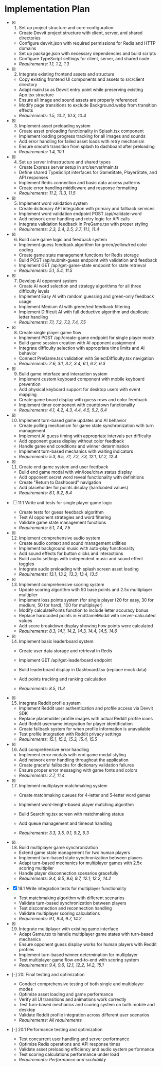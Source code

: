 # Implementation Plan

- [x] 1. Set up project structure and core configuration

  - Create Devvit project structure with client, server, and shared directories
  - Configure devvit.json with required permissions for Redis and HTTP domains
  - Set up package.json with necessary dependencies and build scripts
  - Configure TypeScript settings for client, server, and shared code
  - _Requirements: 1.1, 1.2, 1.3_

- [x] 2. Integrate existing frontend assets and structure

  - Copy existing frontend UI components and assets to src/client directory
  - Adapt main.tsx as Devvit entry point while preserving existing App.tsx structure
  - Ensure all image and sound assets are properly referenced
  - Modify page transitions to exclude Background.webp from transition effects
  - _Requirements: 1.5, 10.2, 10.3, 10.4_

- [x] 3. Implement asset preloading system

  - Create asset preloading functionality in Splash.tsx component
  - Implement loading progress tracking for all images and sounds
  - Add error handling for failed asset loads with retry mechanism
  - Ensure smooth transition from splash to dashboard after preloading
  - _Requirements: 1.4, 10.1_

- [x] 4. Set up server infrastructure and shared types

  - Create Express server setup in src/server/main.ts
  - Define shared TypeScript interfaces for GameState, PlayerState, and API responses
  - Implement Redis connection and basic data access patterns
  - Create error handling middleware and response formatting
  - _Requirements: 11.2, 11.3, 11.5_

- [x] 5. Implement word validation system

  - Create dictionary API integration with primary and fallback services
  - Implement word validation endpoint POST /api/validate-word
  - Add network error handling and retry logic for API calls
  - Integrate validation feedback in PreGame.tsx with proper styling
  - _Requirements: 2.3, 2.4, 2.5, 2.7, 11.1, 11.4_

- [x] 6. Build core game logic and feedback system

  - Implement guess feedback algorithm for green/yellow/red color coding
  - Create game state management functions for Redis storage
  - Build POST /api/submit-guess endpoint with validation and feedback
  - Implement GET /api/get-game-state endpoint for state retrieval
  - _Requirements: 5.1, 5.4, 11.5_

- [x] 7. Develop AI opponent system

  - Create AI word selection and strategy algorithms for all three difficulty levels
  - Implement Easy AI with random guessing and green-only feedback usage
  - Implement Medium AI with green/red feedback filtering
  - Implement Difficult AI with full deductive algorithm and duplicate letter handling
  - _Requirements: 7.1, 7.2, 7.3, 7.4, 7.5_

- [x] 8. Create single player game flow

  - Implement POST /api/create-game endpoint for single player mode
  - Build game session creation with AI opponent assignment
  - Integrate difficulty selection with appropriate time limits and AI behavior
  - Connect PreGame.tsx validation with SelectDifficulty.tsx navigation
  - _Requirements: 2.6, 3.1, 3.2, 3.4, 6.1, 6.2, 6.3_

- [x] 9. Build game interface and interaction system

  - Implement custom keyboard component with mobile keyboard prevention
  - Add physical keyboard support for desktop users with event mapping
  - Create game board display with guess rows and color feedback
  - Implement timer component with countdown functionality
  - _Requirements: 4.1, 4.2, 4.3, 4.4, 4.5, 5.2, 6.4_

- [x] 10. Implement turn-based game updates and AI behavior

  - Create polling mechanism for game state synchronization with turn management
  - Implement AI guess timing with appropriate intervals per difficulty
  - Add opponent guess display without color feedback
  - Handle game end conditions and winner determination
  - Implement turn-based mechanics with waiting indicators
  - _Requirements: 5.3, 6.5, 7.1, 7.2, 7.3, 12.1, 12.2, 12.4_

- [x] 11. Create end game system and user feedback

  - Build end game modal with win/lose/draw status display
  - Add opponent secret word reveal functionality with definitions
  - Create "Return to Dashboard" navigation
  - Add placeholder for points display (hardcoded values)
  - _Requirements: 8.1, 8.2, 8.4_

- [ ] 11.1 Write unit tests for single player game logic

  - Create tests for guess feedback algorithm
  - Test AI opponent strategies and word filtering
  - Validate game state management functions
  - _Requirements: 5.1, 7.4, 7.5_

- [x] 12. Implement comprehensive audio system

  - Create audio context and sound management utilities
  - Implement background music with auto-play functionality
  - Add sound effects for button clicks and interactions
  - Build audio settings with independent music and sound effect toggles
  - Integrate audio preloading with splash screen asset loading
  - _Requirements: 13.1, 13.2, 13.3, 13.4, 13.5_

- [x] 13. Implement comprehensive scoring system

  - Update scoring algorithm with 50 base points and 2.5x multiplayer multiplier
  - Implement loss points system (for single player (20 for easy, 30 for medium, 50 for hard), 100 for multiplayer)
  - Modify calculatePoints function to include letter accuracy bonus
  - Replace hardcoded points in EndGameModal with server-calculated values
  - Add score breakdown display showing how points were calculated
  - _Requirements: 8.3, 14.1, 14.2, 14.3, 14.4, 14.5, 14.6_

- [x] 14. Implement basic leaderboard system

  - Create user data storage and retrieval in Redis
  - Implement GET /api/get-leaderboard endpoint

  - Build leaderboard display in Dashboard.tsx (replace mock data)
  - Add points tracking and ranking calculation
  - _Requirements: 8.5, 11.3_

- [x] 15. Integrate Reddit profile system

  - Implement Reddit user authentication and profile access via Devvit SDK
  - Replace placeholder profile images with actual Reddit profile icons
  - Add Reddit username integration for player identification
  - Create fallback system for when profile information is unavailable
  - Test profile integration with Reddit privacy settings
  - _Requirements: 15.1, 15.2, 15.3, 15.4, 15.5_

- [x] 16. Add comprehensive error handling

  - Implement error modals with end game modal styling
  - Add network error handling throughout the application
  - Create graceful fallbacks for dictionary validation failures
  - Ensure proper error messaging with game fonts and colors
  - _Requirements: 2.7, 11.4_

- [x] 17. Implement multiplayer matchmaking system

  - Create matchmaking queues for 4-letter and 5-letter word games
  - Implement word-length-based player matching algorithm

  - Build Searching.tsx screen with matchmaking status
  - Add queue management and timeout handling
  - _Requirements: 3.3, 3.5, 9.1, 9.2, 9.3_

- [x] 18. Build multiplayer game synchronization

  - Extend game state management for two human players
  - Implement turn-based state synchronization between players
  - Adapt turn-based mechanics for multiplayer games with 2.5x scoring multiplier
  - Handle player disconnection scenarios gracefully
  - _Requirements: 9.4, 9.5, 9.6, 9.7, 12.1, 12.2, 14.2_

- [x] 18.1 Write integration tests for multiplayer functionality

  - Test matchmaking algorithm with different scenarios
  - Validate turn-based synchronization between players
  - Test disconnection and reconnection handling
  - Validate multiplayer scoring calculations
  - _Requirements: 9.1, 9.4, 9.7, 14.2_

- [x] 19. Integrate multiplayer with existing game interface

  - Adapt Game.tsx to handle multiplayer game states with turn-based mechanics
  - Ensure opponent guess display works for human players with Reddit profiles
  - Implement turn-based winner determination for multiplayer
  - Test multiplayer game flow end-to-end with scoring system
  - _Requirements: 9.4, 9.6, 12.1, 12.2, 14.2, 15.1_

- [-] 20. Final testing and optimization



  - Conduct comprehensive testing of both single and multiplayer modes
  - Optimize asset loading and game performance
  - Verify all UI transitions and animations work correctly
  - Test turn-based mechanics and scoring system on both mobile and desktop
  - Validate Reddit profile integration across different user scenarios
  - _Requirements: All requirements_

- [-] 20.1 Performance testing and optimization

  - Test concurrent user handling and server performance
  - Optimize Redis operations and API response times
  - Validate asset preloading efficiency and audio system performance
  - Test scoring calculations performance under load
  - _Requirements: Performance and scalability_
